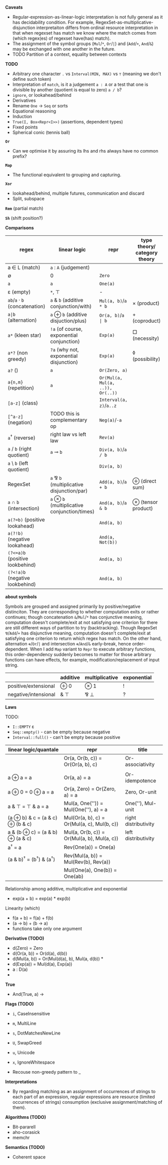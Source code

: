**Caveats**

- Regular-expression-as-linear-logic interpretation is not fully general as it has decidability condition. For example, RegexSet-as-multiplicative-disjunction interpretaiton differs from ordinal resource interpretation in that when regexset has match we know where the match comes from (which regex(es) of regexset have(has) match).
- The assignment of the symbol groups (`Mul`/`*`, `Or`/`|`) and (`Add`/`+`, `And`/`&`) may be exchanged with one another in the future.
- TODO Partition of a context, equality between contexts

**TODO**

- Arbitrary one character `.` vs `Interval(MIN, MAX)` vs `⊤` (meaning we don't define such token)
- Interpretation of `match`, is it a judgement `a : A` or a test that one is divisible by another (quotient is equal to zero) `a / b`?
- `ignore`, or lookahead/behind
- Derivatives
- Rename `One` → `Seq` or sorts
- Equational reasoning
- Induction
- `True(I, Box<Repr<I>>)` (assertions, dependent types)
- Fixed points
- Spherical conic (tennis ball)

**`Or`**

- Can we optimise it by assuring its lhs and rhs always have no common prefix?

**`Map`**

- The functional equivalent to grouping and capturing. 

**`Xor`**

- lookahead/behind, multiple futures, communication and discard
- Split, subspace

**`Rem`** (partial match)

**`Sh`** (shift position?)

**Comparisons**

| regex | linear logic | repr | type theory/<br/>category theory | len |
| - | - | - | - | - |
| a ∈ L (match) | `a` : `A` (judgement) | | |
| ∅ | 0 | `Zero` | | |
| `a` | `a` | `One(a)` | | len(a) |
| ε (empty) | `*`, ⊤ | - | | 0 |
| `ab`/`a` · `b` (concatenation) | `a` & `b` (additive conjunction/with) | `Mul(a, b)`/`a * b` | × (product) | len(a) + len(b) |
| `a\|b` (alternation) | `a` ⊕ `b` (additive disjuction/plus) | `Or(a, b)`/`a \| b` | + (coproduct) | max(len(a), len(b))
| `a*` (kleen star) | `!a` (of course, exponential conjunction) | `Exp(a)` | □ (necessity) |
| `a*?` (non greedy) | `?a` (why not, exponential disjunction) | `Exp(a)` | ◊ (possibility) |
| `a?` () | `a` | `Or(Zero, a)` | |
| `a{n,m}` (repetition) | `a` | `Or(Mul(a, Mul(a, ..)), Or(..))` | |
| `[a-z]` (class) | | `Interval(a, z)`/`a..z` | | |
| `[^a-z]` (negation) | TODO this is complementary op | `Neg(a)`/`-a` | | |
| `a`<sup>†</sup> (reverse) | right law vs left law | `Rev(a)` | | len(a) |
| `a` / `b` (right quotient) | `a` ⊸ `b` | `Div(a, b)`/`a / b` | | len(a) - len(b) |
| `a` \ `b` (left quotient) | | `Div(a, b)` | | |
| RegexSet | `a` ⅋ `b` (multiplicative disjunction/par) | `Add(a, b)`/`a + b` | ⊕ (direct sum) | |
| `a` ∩ `b` (intersection) | `a` ⊗ `b` (multiplicative conjunction/times) | `And(a, b)`/`a & b` | ⊗ (tensor product) | |
| `a(?=b)` (positive lookahead) | | `And(a, b)` | | |
| `a(?!b)` (negative lookahead) | | `And(a, Not(b))` | | |
| `(?<=a)b` (positive lookbehind) | | `And(a, b)` | | |
| `(?<!a)b` (negative lookbehind) | | `And(a, b)` | | |

**about symbols**

Symbols are grouped and assigned primarily by positive/negative distinciton. They are corresponding to whether computation exits or rather continues; though concatenation `&`/`Mul`/`*` has conjunctive meaning, computation doesn't complete/exit at not satisfying one criterion for there are still different ways of partition to try (backtracking). Though RegexSet `⅋`/`Add`/`+` has disjunctive meaning, computation doesn't complete/exit at satisfying one criterion to return which regex has match. On the other hand, alternation `⊕`/`Or`/`|` and intersection `⊗`/`And`/`&` early-break, hence order-dependent. When I add `Map` variant to `Repr` to execute arbitrary functions, this order-dependency suddenly becomes to matter for those arbitrary functions can have effects, for example, modification/replacement of input string.

| | additive | multiplicative | exponential |
| - | - | - | - |
| positive/extensional | ⊕ 0 | ⊗ 1 | ! |
| negative/intensional | & ⊤ | ⅋ ⊥ | ? |

**Laws**

TODO:

- `I::EMPTY` ε
- `Seq::empty()` - can be empty because negative
- `Interval::full()` - can't be empty because positive

| linear logic/quantale | repr | title |
| - | - | - |
| | Or(a, Or(b, c)) = Or(Or(a, b), c) | Or-associativity |
| | |
| a ⊕ a = a | Or(a, a) = a | Or-idempotence |
| a ⊕ 0 = 0 ⊕ a = a| Or(a, Zero) = Or(Zero, a) = a | Zero, Or-unit |
| a & ⊤ = ⊤ & a = a | Mul(a, One('')) = Mul(One(''), a) = a | One(''), Mul-unit |
| (a ⊕ b) & c = (a & c) ⊕ (b & c) | Mul(Or(a, b), c) = Or(Mul(a, c), Mul(b, c)) | right distributivity |
| a & (b ⊕ c) = (a & b) ⊕ (a & c) | Mul(a, Or(b, c)) = Or(Mul(a, b), Mul(a, c)) | left distributivity |
| a<sup>†</sup> = a | Rev(One(a)) = One(a) | |
| (a & b)<sup>†</sup> = (b<sup>†</sup>) & (a<sup>†</sup>)| Rev(Mul(a, b)) = Mul(Rev(b), Rev(a)) | |
| | Mul(One(a), One(b)) = One(ab) | |

Relationship among additive, multiplicative and exponential

- exp(a + b) = exp(a) * exp(b)

Linearity (which)

- f(a + b) = f(a) + f(b)
- (a → b) + (b → a)
- functions take only one argument

**Derivative (TODO)**

- d(Zero) = Zero
- d(Or(a, b)) = Or(d(a), d(b))
- d(Mul(a, b)) = Or(Mul(d(a), b), Mul(a, d(b))  *
- d(Exp(a)) = Mul(d(a), Exp(a))
- a : D(a)
- 

**True**

- And(True, a) -> 

**Flags (TODO)**
- `i`, CaseInsensitive
- `m`, MultiLine
- `s`, DotMatchesNewLine
- `U`, SwapGreed
- `u`, Unicode
- `x`, IgnoreWhitespace

- Recouse non-greedy pattern to _

**Interpretations**

- By regarding matching as an assignment of occurrences of strings to each part of an expression, regular expressions are resource (limited occurrences of strings) consumption (exclusive assignment/matching of them).

**Algorithms (TODO)**

- Bit-pararell
- aho-corasick
- memchr

**Semantics (TODO)**

- Coherent space

